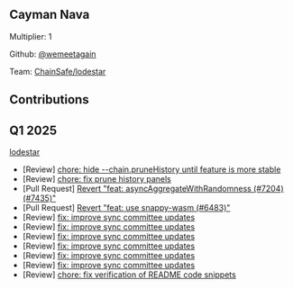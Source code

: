 ## Cayman Nava
Multiplier: 1

Github: [@wemeetagain](https://github.com/wemeetagain)

Team: [ChainSafe/lodestar](https://github.com/ChainSafe/lodestar/pulls?q=author%3Awemeetagain)

## Contributions
## Q1 2025

[lodestar](https://github.com/ChainSafe/lodestar)
* [Review] [chore: hide --chain.pruneHistory until feature is more stable](https://github.com/ChainSafe/lodestar/pull/7448#pullrequestreview-2609562206)
* [Review] [chore: fix prune history panels](https://github.com/ChainSafe/lodestar/pull/7442#pullrequestreview-2609562966)
* [Pull Request] [Revert "feat: asyncAggregateWithRandomness (#7204) (#7435)"](https://github.com/ChainSafe/lodestar/pull/7450)
* [Pull Request] [Revert "feat: use snappy-wasm (#6483)"](https://github.com/ChainSafe/lodestar/pull/7451)
* [Review] [fix: improve sync committee updates](https://github.com/ChainSafe/lodestar/pull/7456#pullrequestreview-2612175562)
* [Review] [fix: improve sync committee updates](https://github.com/ChainSafe/lodestar/pull/7456#pullrequestreview-2612175562)
* [Review] [fix: improve sync committee updates](https://github.com/ChainSafe/lodestar/pull/7456#pullrequestreview-2612899302)
* [Review] [fix: improve sync committee updates](https://github.com/ChainSafe/lodestar/pull/7456#pullrequestreview-2612899302)
* [Review] [fix: improve sync committee updates](https://github.com/ChainSafe/lodestar/pull/7456#pullrequestreview-2612899302)
* [Review] [fix: improve sync committee updates](https://github.com/ChainSafe/lodestar/pull/7456#pullrequestreview-2613155183)
* [Review] [chore: fix verification of README code snippets](https://github.com/ChainSafe/lodestar/pull/7471#pullrequestreview-2618818801)
